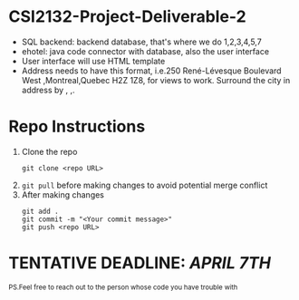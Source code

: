 # CSI2132-Project-Deliverable-2
- SQL backend: backend database, that's where we do 1,2,3,4,5,7
- ehotel: java code connector with database, also the user interface
- User interface will use HTML template
- Address needs to have this format, i.e.250 René-Lévesque Boulevard West ,Montreal,Quebec H2Z 1Z8, for views to work. Surround the city in address by , ,. 
# Repo Instructions
1. Clone the repo
   ```
   git clone <repo URL>
   ```
2. ```git pull``` 
   before making changes to avoid potential merge conflict
3. After making changes
   ```
   git add .
   git commit -m "<Your commit message>"
   git push <repo URL>
   ```


# TENTATIVE DEADLINE: ***APRIL 7TH***

<sub> PS.Feel free to reach out to the person whose code you have trouble with</sub>
